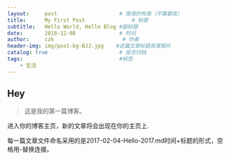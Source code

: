 ```yaml
---
layout:     post                    # 使用的布局（不需要改）
title:      My First Post               # 标题 
subtitle:   Hello World, Hello Blog #副标题
date:       2018-12-08              # 时间
author:     czk                      # 作者
header-img: img/post-bg-BJJ.jpg    #这篇文章标题背景图片
catalog: true                       # 是否归档
tags:                               #标签
    - 生活
---
```





## Hey
>这是我的第一篇博客。

进入你的博客主页，新的文章将会出现在你的主页上.

每一篇文章文件命名采用的是2017-02-04-Hello-2017.md时间+标题的形式，空格用-替换连接。
